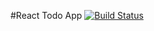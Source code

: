 #React Todo App [![Build Status](https://travis-ci.org/tongtoanbs/ReactTodoApp.svg?branch=master)](https://travis-ci.org/tongtoanbs/ReactTodoApp)